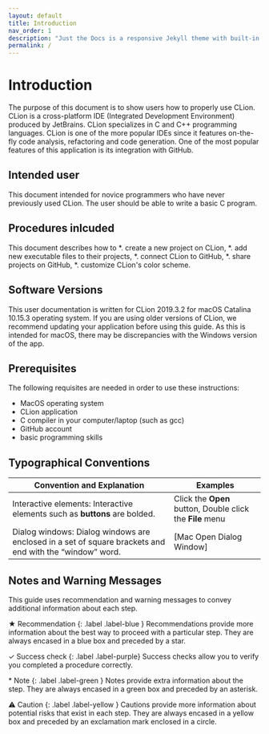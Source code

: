 ```yaml
---
layout: default
title: Introduction
nav_order: 1
description: "Just the Docs is a responsive Jekyll theme with built-in search that is easily customizable and hosted on GitHub Pages."
permalink: /
---
```


# Introduction

The purpose of this document is to show users how to properly use CLion. CLion is a cross-platform IDE (Integrated Development Environment) produced by JetBrains. CLion specializes in C and C++ programming languages. CLion is one of the more popular IDEs since it features on-the-fly code analysis, refactoring and code generation. One of the most popular features of this application is its integration with GitHub.

## Intended user

This document intended for novice programmers who have never previously used CLion. The user should be able to write a basic C program.

## Procedures inlcuded

This document describes how to
  *. create a new project on CLion,
  *. add new executable files to their projects,
  *. connect CLion to GitHub,
  *. share projects on GitHub,
  *. customize CLion's color scheme.
  
## Software Versions

This user documentation is written for CLion 2019.3.2 for macOS Catalina 10.15.3 operating system. If you are using older versions of CLion, we recommend updating your application before using this guide. As this is intended for macOS, there may be discrepancies with the Windows version of the app.  

## Prerequisites

The following requisites are needed in order to use these instructions:
  
* MacOS operating system
* CLion application
* C compiler in your computer/laptop (such as gcc)
* GitHub account
* basic programming skills

## Typographical Conventions

| Convention and Explanation                                                                              | Examples                                             |
|---------------------------------------------------------------------------------------------------------|------------------------------------------------------|
| Interactive elements: Interactive elements such as **buttons** are bolded.                                  | Click the **Open** button, Double click the **File** menu |
| Dialog windows: Dialog windows are enclosed in a set of square brackets and end with the “window” word. | [Mac Open Dialog Window]                             |

## Notes and Warning Messages

This guide uses recommendation and warning messages to convey additional information about each step.

  ★ Recommendation
  {: .label .label-blue }
  Recommendations provide more information about the best way to proceed with a particular step. They are always encased in a blue box and preceded by a star.

  ✓ Success check
  {: .label .label-purple}
  Success checks allow you to verify you completed a procedure correctly.
  
  \* Note
  {: .label .label-green }
  Notes provide extra information about the step. They are always encased in a green box and preceded by an asterisk.
  
  ⚠ Caution
  {: .label .label-yellow }
  Cautions provide more information about potential risks that exist in each step. They are always encased in a yellow box and preceded by an exclamation mark enclosed in a circle.
  